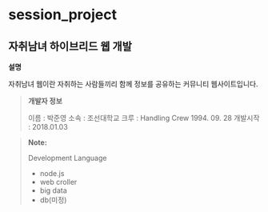 session_project
====

자취남녀 하이브리드 웹 개발
----

**설명**

자취남녀 웹이란 자취하는 사람들끼리 함께 정보를 공유하는 커뮤니티 웹사이트입니다.

>**개발자 정보**
>
> 이름 : 박준영
> 소속 : 조선대학교
> 크루 : Handling Crew
> 1994. 09. 28
> 개발시작 : 2018.01.03



>**Note:**
>
> Development Language
>
> - node.js
> - web croller
> - big data
> - db(미정)
